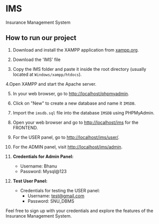 # IMS

Insurance Management System

## How to run our project

1. Download and install the XAMPP application from [xampp.org](https://www.apachefriends.org/index.html).

2. Download the 'IMS' file

3. Copy the IMS folder and paste it inside the root directory (usually located at `Windows/xampp/htdocs`).

4.Open XAMPP and start the Apache server.

5. In your web browser, go to [http://localhost/phpmyadmin](http://localhost/phpmyadmin).

6. Click on "New" to create a new database and name it `IMSDB`.

7. Import the `imsdb.sql` file into the database `IMSDB` using PHPMyAdmin.

8. Open your web browser and go to [http://localhost/ims](http://localhost/ims) for the FRONTEND.

8. For the USER panel, go to [http://localhost/ims/user/](http://localhost/ims/user/).

9. For the ADMIN panel, visit [http://localhost/ims/admin](http://localhost/ims/admin).

11. **Credentials for Admin Panel:**
    - Username: Bhanu
    - Password: Mysql@123

12. **Test User Panel:**
    - Credentials for testing the USER panel:
      - Username: test@gmail.com
      - Password: SNU_DBMS

Feel free to sign up with your credentials and explore the features of the Insurance Management System.
